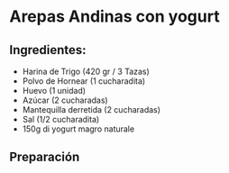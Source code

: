 # Arepas Andinas con yogurt

## Ingredientes:

- Harina de Trigo (420 gr / 3 Tazas)
- Polvo de Hornear (1 cucharadita)
- Huevo (1 unidad)
- Azúcar (2 cucharadas)
- Mantequilla derretida (2 cucharadas)
- Sal (1/2 cucharadita)
- 150g di yogurt magro naturale

## Preparación

